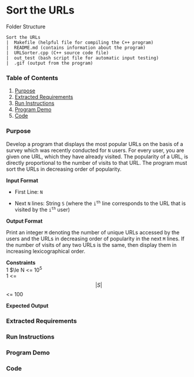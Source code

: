 # Sort the URLs

Folder Structure
```
Sort the URLs
|  Makefile (helpful file for compiling the C++ program)
|  README.md (contains information about the program)
|  URLSorter.cpp (C++ source code file)
|  out_test (bash script file for automatic input testing)
|  .gif (output from the program)
```

### Table of Contents
1. [Purpose](#Purpose)
2. [Extracted Requirements](#Extracted_Requirements)
3. [Run Instructions](#Run_Instructions)
4. [Program Demo](#Program_Demo)
5. [Code](#Code)

### Purpose <a name="Purpose"></a>

Develop a program that displays the most popular URLs on the basis of a survey which was recently conducted for `N` users. For every user, you are given one URL, which they have already visited. The popularity of a URL, is directly proportional to the number of visits to that URL. The program must sort the URLs in decreasing order of popularity.

**Input Format**</br>

- First Line: `N`</br>

- Next `N` lines: String `S` (where the <code>i<sup>th</sup></code> line corresponds to the URL that is visited by the <code>i<sup>th</sup></code> user)</br>

**Output Format**</br>

Print an integer `M` denoting the number of unique URLs accessed by the users and the URLs in decreasing order of popularity in the next `M` lines. If the number of visits of any two URLs is the same, then display them in increasing lexicographical order.</br>

**Constraints**</br>
1 $\le N <= 10<sup>5</sup></br>
1 <= $$ |S| $$ <= 100

**Expected Output**


### Extracted Requirements <a name="Extracted_Requirements"></a>

### Run Instructions <a name="Run_Instructions"></a>

### Program Demo <a name="Program_Demo"></a>

### Code <a name="Code"></a>
```cpp

```